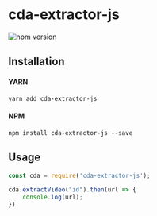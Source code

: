# cda-extractor-js

[![npm version](https://badge.fury.io/js/cda-extractor-js.svg)](https://badge.fury.io/js/cda-extractor-js)

## Installation

#### YARN

```
yarn add cda-extractor-js
```

#### NPM

```
npm install cda-extractor-js --save
```

## Usage

```js
const cda = require('cda-extractor-js');

cda.extractVideo("id").then(url => {
    console.log(url);
})
```